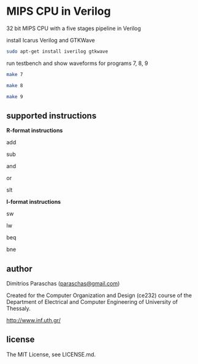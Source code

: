 MIPS CPU in Verilog
===
32 bit MIPS CPU with a five stages pipeline in Verilog

install Icarus Verilog and GTKWave
```sh
sudo apt-get install iverilog gtkwave
```

run testbench and show waveforms for programs 7, 8, 9
```sh
make 7

make 8

make 9
```

supported instructions
---

**R-format instructions**

add

sub

and

or

slt

**I-format instructions**

sw

lw

beq

bne

author
---
Dimitrios Paraschas (paraschas@gmail.com)

Created for the Computer Organization and Design (ce232) course of the Department of Electrical and Computer Engineering of University of Thessaly.

http://www.inf.uth.gr/

license
---
The MIT License, see LICENSE.md.
